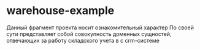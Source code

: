# warehouse-example
Данный фрагмент проекта носит ознакомительный характер
По своей сути представляет собой совокупность доменных сущностей, отвечающих за работу складского учета в с crm-системе
